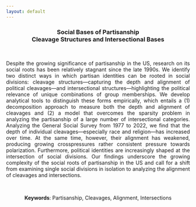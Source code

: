 ```yaml
---
layout: default
---
```


<h3 align="center"> <strong>Social Bases of Partisanship</strong> <br> Cleavage Structures and Intersectional Bases </h3>

&nbsp;
&nbsp;

<p align="justify">
Despite the growing significance of partisanship in the US, research on its social roots has been relatively stagnant since the late 1990s. We identify two distinct ways in which partisan identities can be rooted in social divisions: cleavage structures—capturing the depth and alignment of political cleavages—and intersectional structures—highlighting the political relevance of unique combinations of group memberships. We develop analytical tools to distinguish these forms empirically, which entails a (1) decomposition approach to measure both the depth and alignment of cleavages and (2) a model that overcomes the sparsity problem in analyzing the partisanship of a large number of intersectional categories. Analyzing the General Social Survey from 1977 to 2022, we find that the depth of individual cleavages—especially race and religion—has increased over time. At the same time, however, their alignment has weakened, producing growing crosspressures rather consistent pressure towards polarization. Furthermore, political identities are increasingly shaped at the intersection of social divisions. Our findings underscore the growing complexity of the social roots of partisanship in the US and call for a shift from examining single social divisions in isolation to analyzing the alignment of cleavages and intersections.
</p>

&nbsp;

<center>
<strong>Keywords</strong>:  Partisanship, Cleavages, Alignment, Intersections
</center>